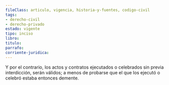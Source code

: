 ```yaml
---
fileClass: articulo, vigencia, historia-y-fuentes, codigo-civil
tags:
- derecho-civil
- derecho-privado
estado: vigente
tipo: inciso
libro:
titulo:
parrafo:
corriente-juridica:
---
```

Y por el contrario, los actos y contratos ejecutados o celebrados sin previa interdicción, serán válidos; a menos de probarse que el que los ejecutó o celebró estaba entonces demente.